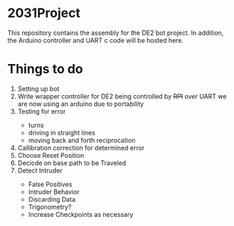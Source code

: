 # 2031Project
This repository contains the assembly for the DE2 bot project.
In addition, the Arduino controller and UART c code will 
be hosted here.
# Things to do
<ol>    
<li>Setting up bot </li>
  <li>Write wrapper controller for DE2 being controlled by <s>RPI</s> over UART we are now using an arduino due to portability</li>
<li>Testing for error</li>

<ul>
<li>turns</li>
<li>driving in straight lines</li>
<li>moving back and forth reciprocation</li>
</ul>

<li>Callibration correction for determined error</li>
<li>Choose Reset Position</li>
<li>Decicde on base path to be Traveled</li>

<li>Detect Intruder</li>

<ul>
<li>False Positives</li>
<li>Intruder Behavior</li>
<li>Discarding Data</li>
<li>Trigonometry?</li>
<li>Increase Checkpoints as necessary</li>
</ul>
</ol>
